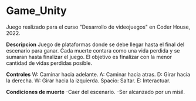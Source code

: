 # Game_Unity
 Juego realizado para el curso "Desarrollo de videojuegos" en Coder House, 2022.

 **Descripcion** 
 Juego de plataformas donde se debe llegar hasta el final del escenario para ganar.
 Cada muerte contara como una vida perdida y se sumaran hasta finalizar el juego.
 El objetivo es finalizar con la menor cantidad de vidas perdidas posible.

 **Controles**
 W: Caminar hacia adelante.
 A: Caminar hacia atras.
 D: Girar hacia la derecha.
 W: Girar hacia la izquierda.
 Spacio: Saltar.
 E: Interactuar.

 **Condiciones de muerte**
 -Caer del escenario.
 -Ser alcanzado por un misil.
